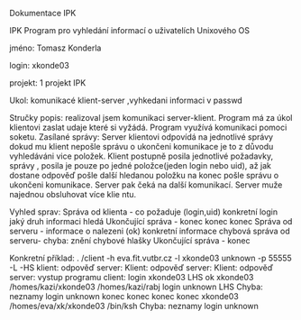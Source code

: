 Dokumentace IPK

IPK Program pro vyhledání informací o uživatelích Unixového OS

jméno: Tomasz Konderla

login: xkonde03

projekt: 1 projekt IPK

Ukol:
komunikacé klient-server ,vyhkedani informaci v passwd

Stručky popis:
realizoval jsem komunikaci server-klient. Program má za úkol klientovi zaslat udaje které si vyžádá. Program
využívá komunikaci pomoci soketu.
Zasílané správy:
Server klientovi odpovídá na jednotlivé správy dokud mu klient nepošle správu o ukončeni komunikace je to z
důvodu vyhledáváni vice položek. Klient postupně posila jednotlivé požadavky, správy , posila je pouze po jedné
položce(jeden login nebo uid), až jak dostane odpověď pošle další hledanou položku na konec pošle správu o
ukončeni komunikace.
Server pak čeká na další komunikací. Server muže najednou obsluhovat více klie ntu.

Vyhled sprav:
Správa od klienta - co požaduje (login,uid) konkretní login
jaký druh informaci hledá
Ukončující správa - konec konec konec
Správa od serveru - informace o nalezeni (ok)
konkretní informace
chybová správa od serveru- chyba: znění chybové hlašky
Ukončující správa - konec

Konkretní příklad:
. /client -h eva.fit.vutbr.cz -l xkonde03 unknown -p 55555 -L -HS
klient:
odpověď server:
Klient:
odpověď server:
Klient:
odpověď server:
vystup programu client:
login xkonde03
LHS
ok
xkonde03 /homes/kazi/xkonde03 /homes/kazi/rabj
login unknown
LHS
Chyba: neznamy login unknown
konec konec konec
konec
xkonde03 /homes/eva/xk/xkonde03 /bin/ksh
Chyba: neznamy login unknown

